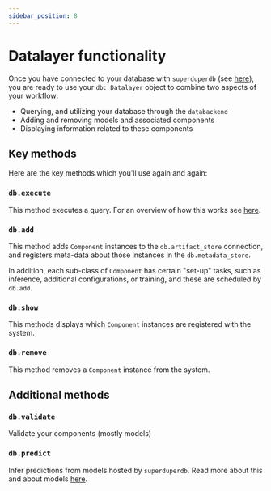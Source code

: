 ```yaml
---
sidebar_position: 8
---
```


# Datalayer functionality

Once you have connected to your database with `superduperdb` (see [here](../WalkThrough/04_connecting.md)),
you are ready to use your `db: Datalayer` object to combine two aspects of your workflow:

- Querying, and utilizing your database through the `databackend`
- Adding and removing models and associated components
- Displaying information related to these components

## Key methods

Here are the key methods which you'll use again and again:

### `db.execute`

This method executes a query. For an overview of how this works see [here](../WalkThrough/11_supported_query_APIs.md).

### `db.add`

This method adds `Component` instances to the `db.artifact_store` connection, and registers meta-data
about those instances in the `db.metadata_store`.

In addition, each sub-class of `Component` has certain "set-up" tasks, such as inference, additional configurations, 
or training, and these are scheduled by `db.add`.

<!-- See [here]() for more information about the `Component` class and it's descendants. -->

### `db.show`

This methods displays which `Component` instances are registered with the system.

### `db.remove`

This method removes a `Component` instance from the system.

## Additional methods

### `db.validate`

Validate your components (mostly models)

### `db.predict`

Infer predictions from models hosted by `superduperdb`. Read more about this and about models [here](../WalkThrough/21_apply_models.mdx).